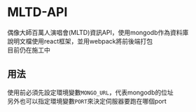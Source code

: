 # MLTD-API

偶像大師百萬人演唱會(MLTD)資訊API，使用mongodb作為資料庫  
說明文檔使用react框架，並用webpack將前後端打包  
目前仍在施工中

## 用法

使用前必須先設定環境變數`MONGO_URL`，代表mongodb的位址  
另外也可以指定環境變數`PORT`來決定伺服器要跑在哪個port

